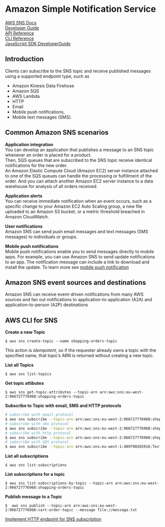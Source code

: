 # Amazon Simple Notification Service  
[AWS SNS Docs](https://docs.aws.amazon.com/sns/?icmpid=docs_homepage_serverless)  
[Developer Guide](https://docs.aws.amazon.com/sns/latest/dg/index.html)  
[API Reference](https://docs.aws.amazon.com/sns/latest/api/welcome.html)  
[CLI Reference](https://awscli.amazonaws.com/v2/documentation/api/latest/reference/sns/index.html)  
[JavaScript SDK DeveloperGuide](https://docs.aws.amazon.com/sdk-for-javascript/v3/developer-guide/welcome.html)  

## Introduction 
Clients can subscribe to the SNS topic and receive published messages using a supported endpoint type, such as 
* Amazon Kinesis Data Firehose
* Amazon SQS
* AWS Lambda 
* HTTP
* Email
* Mobile push notifications, 
* Mobile text messages (SMS).


## Common Amazon SNS scenarios
__Application integration__  
You can develop an application that publishes a message to an SNS topic whenever an order is placed for a product.  
Then, SQS queues that are subscribed to the SNS topic receive identical notifications for the new order.    
An Amazon Elastic Compute Cloud (Amazon EC2) server instance attached to one of the SQS queues can handle the processing or fulfillment of the order. And you can attach another Amazon EC2 server instance to a data warehouse for analysis of all orders received.   

__Application alerts__  
You can receive immediate notification when an event occurs, such as a specific change to your Amazon EC2 Auto Scaling group, a new file uploaded to an Amazon S3 bucket, or a metric threshold breached in Amazon CloudWatch. 

__User notifications__   
Amazon SNS can send push email messages and text messages (SMS messages) to individuals or groups.   

__Mobile push notifications__  
Mobile push notifications enable you to send messages directly to mobile apps. For example, you can use Amazon SNS to send update notifications to an app. The notification message can include a link to download and install the update. 
To learn more see [mobile push notification](https://docs.aws.amazon.com/sns/latest/dg/sns-mobile-application-as-subscriber.html)

## Amazon SNS event sources and destinations
Amazon SNS can receive event-driven notifications from many AWS sources and fan out notifications to application-to-application (A2A) and application-to-person (A2P) destinations  

## AWS CLI for SNS  

__Create a new Topic__  
```
$ aws sns create-topic --name shopping-orders-topic 
```
This action is _idempotent_, so if the requester already owns a topic with the specified name, that topic’s ARN is returned without creating a new topic.  

__List all Topics__  
```
$ aws sns list-topics
```  

__Get topic attibutes__  
```
$ aws sns get-topic-attributes --topic-arn arn:aws:sns:eu-west-2:966727776968:shopping-orders-topic
```  

__Subscribe to Topic with email, SMS and HTTP protocols__  
```bash
# subscribe with email protocol
$ aws sns subscribe --topic-arn arn:aws:sns:eu-west-2:966727776968:shopping-orders-topic --protocol email --notification-endpoint truetochukz@gmail.com 
# subscribe with sms protocol   
$ aws sns subscribe --topic-arn arn:aws:sns:eu-west-2:966727776968:shopping-orders-topic --protocol sms --notification-endpoint +27633111000  
# subscribe with http protocol 
$ aws sns subscribe --topic-arn arn:aws:sns:eu-west-2:966727776968:shopping-orders-topic --protocol https --notification-endpoint https://ojlinks.tochukwu.xyz/test-sns-subscription  
# subscribe with SQS protocol 
$ aws sns subscribe --topic-arn arn:aws:sns:eu-west-1:489790265916:TestTopic --protocol sqs --notification-endpoint arn:aws:sqs:eu-west-1:489790265916:TestQueue
```

__List all subscriptions__  
```
$ aws sns list-subscriptions
```

__List subscriptions for a topic__  
```
$ aws sns list-subscriptions-by-topic --topic-arn arn:aws:sns:eu-west-2:966727776968:shopping-orders-topic
```  

__Publish message to a Topic__  
```
$  aws sns publish --topic-arn arn:aws:sns:eu-west-2:966727776968:cart-order-topic --message file://message.txt
```   

[Implement HTTP endpoint for SNS subscription](https://docs.aws.amazon.com/sns/latest/dg/SendMessageToHttp.prepare.html)